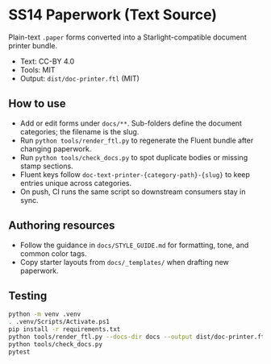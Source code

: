 # SS14 Paperwork (Text Source)

Plain-text `.paper` forms converted into a Starlight-compatible document printer bundle.

- Text: CC-BY 4.0
- Tools: MIT
- Output: `dist/doc-printer.ftl` (MIT)

## How to use

- Add or edit forms under `docs/**`. Sub-folders define the document categories; the filename is the slug.
- Run `python tools/render_ftl.py` to regenerate the Fluent bundle after changing paperwork.
- Run `python tools/check_docs.py` to spot duplicate bodies or missing stamp sections.
- Fluent keys follow `doc-text-printer-{category-path}-{slug}` to keep entries unique across categories.
- On push, CI runs the same script so downstream consumers stay in sync.

## Authoring resources

- Follow the guidance in `docs/STYLE_GUIDE.md` for formatting, tone, and common color tags.
- Copy starter layouts from `docs/_templates/` when drafting new paperwork.

## Testing

```bash
python -m venv .venv
. .venv/Scripts/Activate.ps1
pip install -r requirements.txt
python tools/render_ftl.py --docs-dir docs --output dist/doc-printer.ftl
python tools/check_docs.py
pytest
```